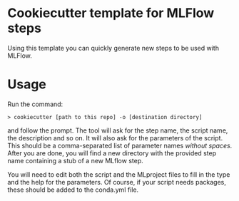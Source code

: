# Cookiecutter template for MLFlow steps

Using this template you can quickly generate new steps to be used with MLFlow.

# Usage
Run the command:

```
> cookiecutter [path to this repo] -o [destination directory]
```

and follow the prompt. The tool will ask for the step name, the script name, the description and so on. It will
also ask for the parameters of the script. This should be a comma-separated list of parameter names *without spaces*. 
After you are done, you will find a new directory with the provided step name containing a stub of a new MLflow step.

You will need to edit both the script and the MLproject files to fill in the type and the help for the parameters.
Of course, if your script needs packages, these should be added to the conda.yml file.